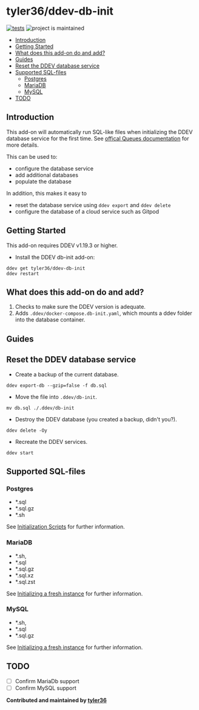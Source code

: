 # tyler36/ddev-db-init <!-- omit in toc -->

[![tests](https://github.com/tyler36/ddev-db-init/actions/workflows/tests.yml/badge.svg)](https://github.com/tyler36/ddev-db-init/actions/workflows/tests.yml) ![project is maintained](https://img.shields.io/maintenance/yes/2022.svg)

- [Introduction](#introduction)
- [Getting Started](#getting-started)
- [What does this add-on do and add?](#what-does-this-add-on-do-and-add)
- [Guides](#guides)
- [Reset the DDEV database service](#reset-the-ddev-database-service)
- [Supported SQL-files](#supported-sql-files)
  - [Postgres](#postgres)
  - [MariaDB](#mariadb)
  - [MySQL](#mysql)
- [TODO](#todo)

## Introduction

This add-on will automatically run SQL-like files when initializing the DDEV database service for the first time. See [offical Queues documentation](https://laravel.com/docs/9.x/queues) for more details.

This can be used to:

- configure the database service
- add additional databases
- populate the database

In addition, this makes it easy to

- reset the database service using `ddev export` and `ddev delete`
- configure the database of a cloud service such as Gitpod

## Getting Started

This add-on requires DDEV v1.19.3 or higher.

- Install the DDEV db-init add-on:

```shell
ddev get tyler36/ddev-db-init
ddev restart
```

## What does this add-on do and add?

1. Checks to make sure the DDEV version is adequate.
2. Adds `.ddev/docker-compose.db-init.yaml`, which mounts a ddev folder into the database container.

## Guides

## Reset the DDEV database service

- Create a backup of the current database.

```shell
ddev export-db --gzip=false -f db.sql
```

- Move the file into `.ddev/db-init`.

```shell
mv db.sql ./.ddev/db-init
```

- Destroy the DDEV database (you created a backup, didn't you?).

```shell
ddev delete -Oy
```

- Recreate the DDEV services.

```shell
ddev start
```

## Supported SQL-files

### Postgres

- *.sql
- *.sql.gz
- *.sh

See [Initialization Scripts](https://hub.docker.com/_/postgres) for further information.

### MariaDB

- *.sh,
- *.sql
- *.sql.gz
- *.sql.xz
- *.sql.zst

See [Initializing a fresh instance](https://hub.docker.com/_/mariadb) for further information.

### MySQL

- *.sh,
- *.sql
- *.sql.gz

See [Initializing a fresh instance](https://hub.docker.com/_/mysql) for further information.

## TODO

- [ ] Confirm MariaDb support
- [ ] Confirm MySQL support

**Contributed and maintained by [tyler36](https://github.com/tyler36)**
